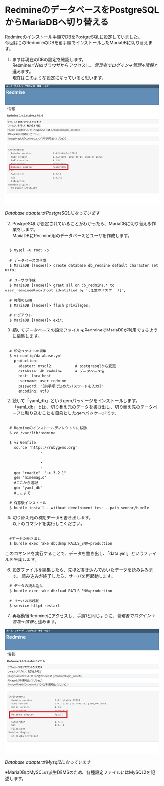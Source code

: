 # RedmineのデータベースをPostgreSQLからMariaDBへ切り替える

  Redmineのインストール手順でDBをPostgreSQLに設定していました。  
  今回はこのRedmineのDBを前手順でインストールしたMariaDBに切り替えます。

  1. まずは現在のDBの設定を確認します。  
  RedmineにWebブラウザからアクセスし、*管理者でログイン→管理→情報*と進みます。  
  現在はこのような設定になっていると思います。
<div align=center>
  <img src="image/redmine_info_before.JPG">
</div>  

  *Database adapterがPostgreSQLになっています*

  2. PostgreSQLが設定されていることがわかったら、MariaDBに切り替える作業をします。  
     MariaDBにRedmine用のデータべースとユーザを作成します。

```

  $ mysql -u root -p

  # データベースの作成
  $ MariaDB [(none)]> create database db_redmine default character set utf8;

  # ユーザの作成
  $ MariaDB [(none)]> grant all on db_redmine.* to user_redmine@localhost identified by '[任意のパスワード]';

  # 権限の反映
  $ MariaDB [(none)]> flush privileges;

  # ログアウト
  $ MariaDB [(none)]> exit;

```

  3. 続いてデータベースの設定ファイルをRedmineでMariaDBが利用できるように編集します。

```

  # 設定ファイルの編集
  $ vi config/database.yml
    production:
      adapter: mysql2           # postgresqlから変更
      database: db_redmine      # データベース名
      host: localhost
      username: user_redmine
      password: "[前手順で決めたパスワードを入力]"
      encoding: utf8

```

  2. 続いて「yaml_db」というgemパッケージをインストールします。  
  「yaml_db」とは、切り替え元のデータを書き出し、切り替え先のデータベースに取り込むことを目的としたgemパッケージです。

```

  # Redmineのインストールディレクトリに移動
  $ cd /var/lib/redmine

  $ vi Gemfile
    source 'https://rubygems.org'
                ・

                ・
                ・
    gem "roadie", "~> 3.2.1"
    gem "mimemagic"
    #ここから追記
    gem "yaml_db"
    #ここまで

  # 保存後インストール
  $ bundle install --without development test --path vendor/bundle

```

  3. 切り替え元の初期データを書き出します。  
     以下のコマンドを実行してください。

```

  #データの書き出し
  $ bundle exec rake db:dump RAILS_ENV=production

```
  このコマンドを実行することで、データを書き出し、「data.yml」というファイルを生成します。


  6. 設定ファイルを編集したら、先ほど書き込んでおいたデータを読み込みます。
     読み込みが終了したら、サーバを再起動します。

```
  # データの読み込み
  $ bundle exec rake db:load RAILS_ENV=production

  # サーバの再起動
  $ service httpd restart

```

  7. 再起動後Redmineにアクセスし、手順1と同じように、*管理者でログイン→管理→情報*と進みます。  
<div align=center>
  <img src="image/redmine_info_after.JPG">
</div>  

  *Database adapterがMysql2になっています*

  ※MariaDBはMySQLの派生DBMSのため、各種設定ファイルにはMySQL2を記述します。  